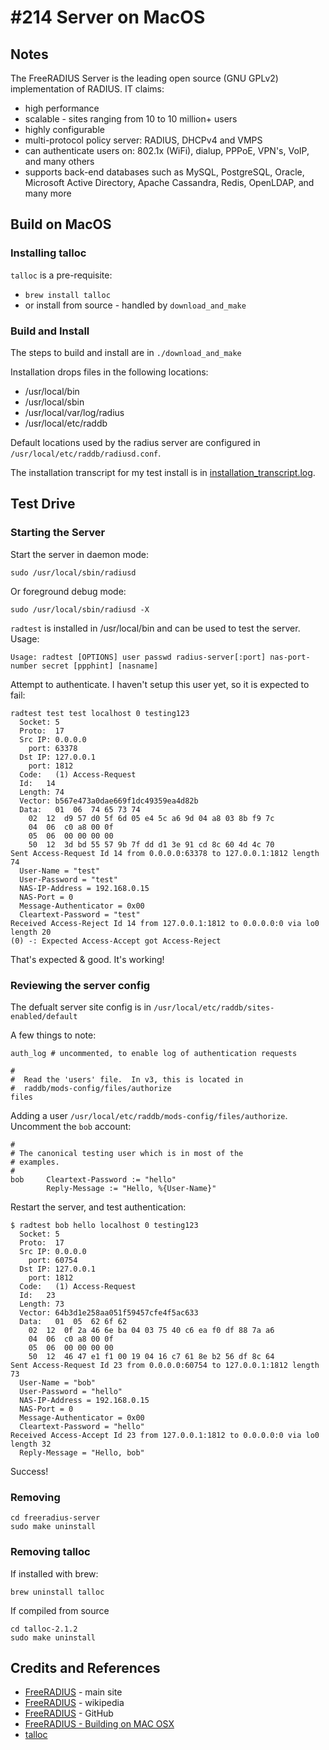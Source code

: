 # #214 Server on MacOS


## Notes

The FreeRADIUS Server is the leading open source (GNU GPLv2) implementation of RADIUS. IT claims:
* high performance
* scalable - sites ranging from 10 to 10 million+ users
* highly configurable
* multi-protocol policy server: RADIUS, DHCPv4 and VMPS
* can authenticate users on: 802.1x (WiFi), dialup, PPPoE, VPN's, VoIP, and many others
* supports back-end databases such as MySQL, PostgreSQL, Oracle, Microsoft Active Directory, Apache Cassandra, Redis, OpenLDAP, and many more

## Build on MacOS

### Installing talloc

`talloc` is a pre-requisite:

* `brew install talloc`
* or install from source - handled by `download_and_make`


### Build and Install

The steps to build and install are in `./download_and_make`

Installation drops files in the following locations:
* /usr/local/bin
* /usr/local/sbin
* /usr/local/var/log/radius
* /usr/local/etc/raddb

Default locations used by the radius server are configured in `/usr/local/etc/raddb/radiusd.conf`.

The installation transcript for my test install is in [installation_transcript.log](./installation_transcript.log).

## Test Drive

### Starting the Server

Start the server in daemon mode:

    sudo /usr/local/sbin/radiusd

Or foreground debug mode:

    sudo /usr/local/sbin/radiusd -X


`radtest` is installed in /usr/local/bin and can be used to test the server. Usage:

    Usage: radtest [OPTIONS] user passwd radius-server[:port] nas-port-number secret [ppphint] [nasname]

Attempt to authenticate. I haven't setup this user yet, so it is expected to fail:

    radtest test test localhost 0 testing123
      Socket: 5
      Proto:  17
      Src IP: 0.0.0.0
        port: 63378
      Dst IP: 127.0.0.1
        port: 1812
      Code:   (1) Access-Request
      Id:   14
      Length: 74
      Vector: b567e473a0dae669f1dc49359ea4d82b
      Data:   01  06  74 65 73 74
        02  12  d9 57 d0 5f 6d 05 e4 5c a6 9d 04 a8 03 8b f9 7c
        04  06  c0 a8 00 0f
        05  06  00 00 00 00
        50  12  3d bd 55 57 9b 7f dd d1 3e 91 cd 8c 60 4d 4c 70
    Sent Access-Request Id 14 from 0.0.0.0:63378 to 127.0.0.1:1812 length 74
      User-Name = "test"
      User-Password = "test"
      NAS-IP-Address = 192.168.0.15
      NAS-Port = 0
      Message-Authenticator = 0x00
      Cleartext-Password = "test"
    Received Access-Reject Id 14 from 127.0.0.1:1812 to 0.0.0.0:0 via lo0 length 20
    (0) -: Expected Access-Accept got Access-Reject

That's expected & good. It's working!

### Reviewing the server config

The defualt server site config is in `/usr/local/etc/raddb/sites-enabled/default`

A few things to note:

    auth_log # uncommented, to enable log of authentication requests

    #
    #  Read the 'users' file.  In v3, this is located in
    #  raddb/mods-config/files/authorize
    files

Adding a user `/usr/local/etc/raddb/mods-config/files/authorize`. Uncomment the `bob` account:

    #
    # The canonical testing user which is in most of the
    # examples.
    #
    bob     Cleartext-Password := "hello"
            Reply-Message := "Hello, %{User-Name}"

Restart the server, and test authentication:

    $ radtest bob hello localhost 0 testing123
      Socket: 5
      Proto:  17
      Src IP: 0.0.0.0
        port: 60754
      Dst IP: 127.0.0.1
        port: 1812
      Code:   (1) Access-Request
      Id:   23
      Length: 73
      Vector: 64b3d1e258aa051f59457cfe4f5ac633
      Data:   01  05  62 6f 62
        02  12  0f 2a 46 6e ba 04 03 75 40 c6 ea f0 df 88 7a a6
        04  06  c0 a8 00 0f
        05  06  00 00 00 00
        50  12  46 47 e1 f1 00 19 04 16 c7 61 8e b2 56 df 8c 64
    Sent Access-Request Id 23 from 0.0.0.0:60754 to 127.0.0.1:1812 length 73
      User-Name = "bob"
      User-Password = "hello"
      NAS-IP-Address = 192.168.0.15
      NAS-Port = 0
      Message-Authenticator = 0x00
      Cleartext-Password = "hello"
    Received Access-Accept Id 23 from 127.0.0.1:1812 to 0.0.0.0:0 via lo0 length 32
      Reply-Message = "Hello, bob"

Success!

### Removing

```
cd freeradius-server
sudo make uninstall
```

### Removing talloc

If installed with brew:
```
brew uninstall talloc
```

If compiled from source
```
cd talloc-2.1.2
sudo make uninstall
```

## Credits and References
* [FreeRADIUS](http://freeradius.org/) - main site
* [FreeRADIUS](https://en.wikipedia.org/wiki/FreeRADIUS) - wikipedia
* [FreeRADIUS](https://github.com/FreeRADIUS/freeradius-server) - GitHub
* [FreeRADIUS - Building on MAC OSX](http://wiki.freeradius.org/building/build#building-from-source_building-on-mac-osx)
* [talloc](https://talloc.samba.org/talloc/doc/html/index.html)

